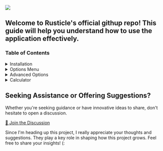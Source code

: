 ![](https://cdn.discordapp.com/attachments/1131944883804975388/1139527182461456424/banner.png)


## Welcome to Rusticle's official githup repo! This guide will help you understand how to use the application effectively.

### Table of Contents

<details>
<summary>Installation</summary>
<br>
To obtain the most up-to-date version of Rusticle, simply visit the [Releases section](https://github.com/Valery-a/Rusticle/releases), where you can identify the latest addition, and proceed to install the provided rar archive.
</details>

<details>
<summary>Options Menu</summary>
<br>
The "Options Menu" tab allows you to configure various settings for the crosshair:

- Diameter: Change the diameter of the crosshair in pixels.
- Vertical Adjust: Adjust the crosshair position in pixels.
- Transparency: Adjust the transparency of the crosshair (0 to 1).
- Hide Crosshair on R-click: Enable this option to hide the crosshair when you right-click.
Make the desired changes and click the "Apply" button to see the updated crosshair. Click the "Config Save" button to save your settings.
</details>

<details>
<summary>Advanced Options</summary>
<br>
In the "Advanced Options" tab, you can further customize the crosshair appearance:

- Crosshair Color: Choose the color of the crosshair from the color palette.
Hex Color Code: Alternatively, you can enter a valid hex color code to set the crosshair color.
- Crosshair Shape: Select the shape of the crosshair (1 to 10).
- Add/Remove Outline Border: Toggle the outline border of the crosshair.
Click the "Apply" button to see the updated crosshair appearance.
</details>

<details>
<summary>Calculator</summary>
<br>
The "Calculator" tab allows you to calculate the cost of raiding tools and wall information:

- Raiding Tool Calculator
Select a raiding tool (C4 or Rocket) from the dropdown menu.
Enter the quantity of raiding tools.
Click the "Calculate Tool Cost" button to see the sulfur and charcoal costs.
- Wall Information Calculator
Select a wall type (Twig Wall, Wooden Wall, Stone Wall, Metal Wall, Armored Wall) from the dropdown menu.
Click the "Calculate Wall Info" button to see the wall's HP, cost, and destroying costs.
Closing the Application
To close the application, simply click the close button (X) located at the top-right corner of the main window.
</details>

## Seeking Assistance or Offering Suggestions?

Whether you're seeking guidance or have innovative ideas to share, don't hesitate to open a discussion.

[🔗 Join the Discussion](https://github.com/Valery-a/Rusticle/discussions)

Since I'm heading up this project, I really appreciate your thoughts and suggestions. They play a key role in shaping how this project grows. Feel free to share your insights!   (:

